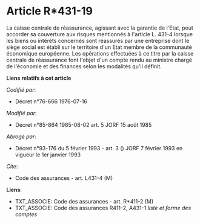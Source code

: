 # Article R*431-19

La caisse centrale de réassurance, agissant avec la garantie de l'Etat, peut accorder sa couverture aux risques mentionnés à
l'article L. 431-4 lorsque les biens ou intérêts concernés sont réassurés par une entreprise dont le siège social est établi
sur le territoire d'un Etat membre de la communauté économique européenne. Les opérations effectuées à ce titre par la caisse
centrale de réassurance font l'objet d'un compte rendu au ministre chargé de l'économie et des finances selon les modalités
qu'il définit.

**Liens relatifs à cet article**

_Codifié par_:

  - Décret n°76-666 1976-07-16

_Modifié par_:

  - Décret n°85-864 1985-08-02 art. 5 JORF 15 août 1985

_Abrogé par_:

  - Décret n°93-176 du 5 février 1993 - art. 3 () JORF 7 février 1993 en vigueur le 1er janvier 1993

_Cite_:

  - Code des assurances - art. L431-4 (M)

**Liens**:

  - TXT_ASSOCIE: Code des assurances - art. R*411-2 (M)
  - TXT_ASSOCIE: Code des assurances R411-2, A431-1 *liste et forme des comptes*
